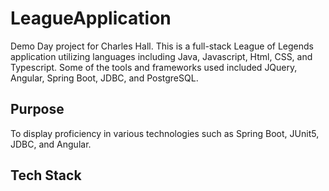 # LeagueApplication
Demo Day project for Charles Hall. This is a full-stack League of Legends application utilizing languages including Java, Javascript, Html, CSS, and Typescript.  Some of the tools and frameworks used included JQuery, Angular, Spring Boot, JDBC, and PostgreSQL.

## Purpose

To display proficiency in various technologies such as Spring Boot, JUnit5, JDBC, and Angular.

## Tech Stack


